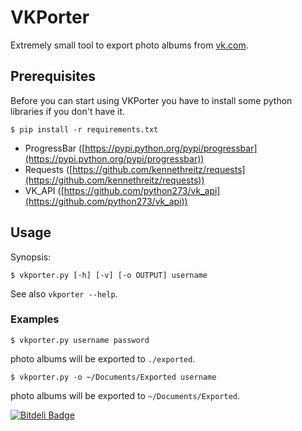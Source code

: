 VKPorter
========

Extremely small tool to export photo albums from [vk.com](https://vk.com).


## Prerequisites

Before you can start using VKPorter you have to install some python libraries if you don't have it.

    $ pip install -r requirements.txt


* ProgressBar ([https://pypi.python.org/pypi/progressbar](https://pypi.python.org/pypi/progressbar))
* Requests ([https://github.com/kennethreitz/requests](https://github.com/kennethreitz/requests))
* VK_API ([https://github.com/python273/vk_api](https://github.com/python273/vk_api))


## Usage

Synopsis:

    $ vkporter.py [-h] [-v] [-o OUTPUT] username

See also `vkporter --help`.

### Examples

    $ vkporter.py username password
    
photo albums will be exported to `./exported`.

    $ vkporter.py -o ~/Documents/Exported username
    
photo albums will be exported to `~/Documents/Exported`.


[![Bitdeli Badge](https://d2weczhvl823v0.cloudfront.net/amka/vkporter/trend.png)](https://bitdeli.com/free "Bitdeli Badge")

